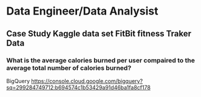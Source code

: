 # Data Engineer/Data Analysist 
## Case Study Kaggle data set FitBit fitness Traker Data 
### What is the average calories burned per user compaired to the average total number of calories burned?
BigQuery https://console.cloud.google.com/bigquery?sq=299284749712:b694574c1b53429a91d46ba1fa8cf178
